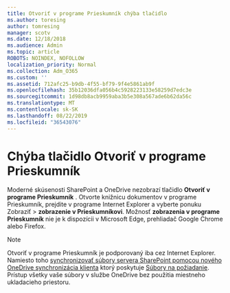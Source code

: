 ```yaml
---
title: Otvoriť v programe Prieskumník chýba tlačidlo
ms.author: toresing
author: tomresing
manager: scotv
ms.date: 12/18/2018
ms.audience: Admin
ms.topic: article
ROBOTS: NOINDEX, NOFOLLOW
localization_priority: Normal
ms.collection: Adm_O365
ms.custom: ''
ms.assetid: 712afc25-b9db-4f55-bf79-9f4e5861ab9f
ms.openlocfilehash: 35b12036dfa056b4c5928223133e58259d7edc3e
ms.sourcegitcommit: 1d98db8acb9959aba3b5e308a567ade6b62da56c
ms.translationtype: MT
ms.contentlocale: sk-SK
ms.lasthandoff: 08/22/2019
ms.locfileid: "36543076"
---
```

# <a name="the-open-with-explorer-button-is-missing"></a>Chýba tlačidlo Otvoriť v programe Prieskumník

Moderné skúsenosti SharePoint a OneDrive nezobrazí tlačidlo **Otvoriť v programe Prieskumník** . Otvorte knižnicu dokumentov v programe Prieskumník, prejdite v programe Internet Explorer a vyberte ponuku Zobraziť \> **zobrazenie v Prieskumníkovi**. Možnosť **zobrazenia v programe Prieskumník** nie je k dispozícii v Microsoft Edge, prehliadač Google Chrome alebo Firefox. 
  
> [!NOTE]
> Otvoriť v programe Prieskumník je podporovaný iba cez Internet Explorer. Namiesto toho [synchronizovať súbory servera SharePoint pomocou nového OneDrive synchronizácia klienta](https://support.office.com/article/6de9ede8-5b6e-4503-80b2-6190f3354a88.aspx) ktorý poskytuje [Súbory na požiadanie](https://support.office.com/article/0e6860d3-d9f3-4971-b321-7092438fb38e.aspx). Prístup všetky vaše súbory v službe OneDrive bez použitia miestneho ukladacieho priestoru. 
  


